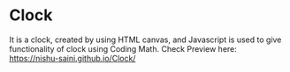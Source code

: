 # Clock
It is a clock, created by using HTML canvas, and Javascript is used to give functionality of clock using Coding Math.
Check Preview here:
https://nishu-saini.github.io/Clock/
